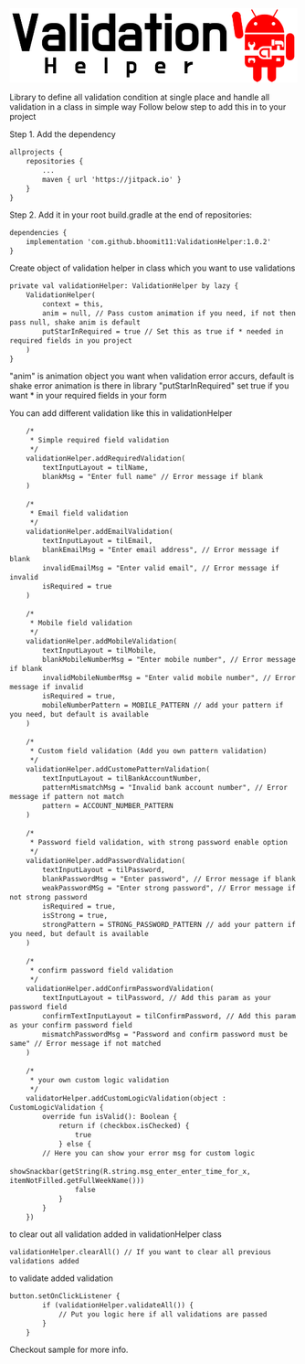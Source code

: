 

![alt text](https://raw.githubusercontent.com/bhoomit11/ValidationHelper/master/logo/validation_helper_logo.png)


Library to define all validation condition at single place and handle all validation in a class in simple way
Follow below step to add this in to your project

Step 1. Add the dependency

   	allprojects {
		repositories {
			...
			maven { url 'https://jitpack.io' }
		}
	}
  
Step 2. Add it in your root build.gradle at the end of repositories:

    dependencies {
    	implementation 'com.github.bhoomit11:ValidationHelper:1.0.2'
    }
  
  
Create object of validation helper in class which you want to use validations

    private val validationHelper: ValidationHelper by lazy {
        ValidationHelper(
            context = this,
            anim = null, // Pass custom animation if you need, if not then pass null, shake anim is default
            putStarInRequired = true // Set this as true if * needed in required fields in you project
        )
    }
    
"anim" is animation object you want when validation error accurs, default is shake error animation is there in library
"putStarInRequired" set true if you want * in your required fields in your form

You can add different validation like this in validationHelper

        /*
         * Simple required field validation
         */
        validationHelper.addRequiredValidation(
            textInputLayout = tilName,
            blankMsg = "Enter full name" // Error message if blank
        )

        /*
         * Email field validation
         */
        validationHelper.addEmailValidation(
            textInputLayout = tilEmail,
            blankEmailMsg = "Enter email address", // Error message if blank
            invalidEmailMsg = "Enter valid email", // Error message if invalid
            isRequired = true
        )

        /*
         * Mobile field validation
         */
        validationHelper.addMobileValidation(
            textInputLayout = tilMobile,
            blankMobileNumberMsg = "Enter mobile number", // Error message if blank
            invalidMobileNumberMsg = "Enter valid mobile number", // Error message if invalid
            isRequired = true,
            mobileNumberPattern = MOBILE_PATTERN // add your pattern if you need, but default is available
        )

        /*
         * Custom field validation (Add you own pattern validation)
         */
        validationHelper.addCustomePatternValidation(
            textInputLayout = tilBankAccountNumber,
            patternMismatchMsg = "Invalid bank account number", // Error message if pattern not match
            pattern = ACCOUNT_NUMBER_PATTERN
        )

        /*
         * Password field validation, with strong password enable option
         */
        validationHelper.addPasswordValidation(
            textInputLayout = tilPassword,
            blankPasswordMsg = "Enter password", // Error message if blank
            weakPasswordMSg = "Enter strong password", // Error message if not strong password
            isRequired = true,
            isStrong = true,
            strongPattern = STRONG_PASSWORD_PATTERN // add your pattern if you need, but default is available
        )

        /*
         * confirm password field validation
         */
        validationHelper.addConfirmPasswordValidation(
            textInputLayout = tilPassword, // Add this param as your password field
            confirmTextInputLayout = tilConfirmPassword, // Add this param as your confirm password field
            mismatchPasswordMsg = "Password and confirm password must be same" // Error message if not matched
        )
	
        /*
         * your own custom logic validation
         */
        validatorHelper.addCustomLogicValidation(object : CustomLogicValidation {
            override fun isValid(): Boolean {
                return if (checkbox.isChecked) {
                    true
                } else {
		    // Here you can show your error msg for custom logic
                    showSnackbar(getString(R.string.msg_enter_enter_time_for_x, itemNotFilled.getFullWeekName()))
                    false
                }
            }
        })

to clear out all validation added in validationHelper class
    
    validationHelper.clearAll() // If you want to clear all previous validations added


to validate added validation 

    button.setOnClickListener {
            if (validationHelper.validateAll()) {
                // Put you logic here if all validations are passed
            }
        }
	
	
Checkout sample for more info.
